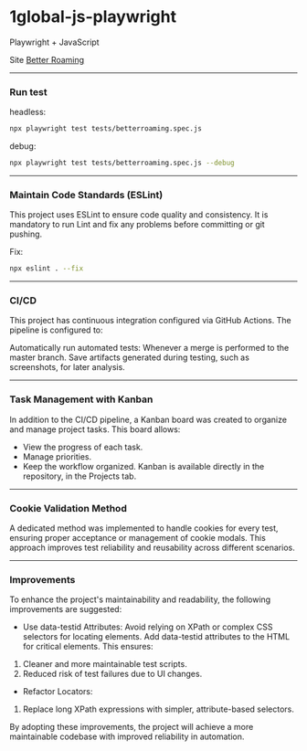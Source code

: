 # 1global-js-playwright

Playwright + JavaScript

Site [Better Roaming](https://www.betterroaming.com/) 

---

### Run test
headless:
```bash
npx playwright test tests/betterroaming.spec.js 
```

debug:
```bash
npx playwright test tests/betterroaming.spec.js --debug
```

---

### Maintain Code Standards (ESLint)
This project uses ESLint to ensure code quality and consistency. It is mandatory to run Lint and fix any problems before committing or git pushing.

Fix:
```bash
npx eslint . --fix
```
---

### CI/CD

This project has continuous integration configured via GitHub Actions. The pipeline is configured to:

Automatically run automated tests:
Whenever a merge is performed to the master branch.
Save artifacts generated during testing, such as screenshots, for later analysis.

---

### Task Management with Kanban

In addition to the CI/CD pipeline, a Kanban board was created to organize and manage project tasks. This board allows:

- View the progress of each task.
- Manage priorities.
- Keep the workflow organized.
Kanban is available directly in the repository, in the Projects tab.

---

### Cookie Validation Method

A dedicated method was implemented to handle cookies for every test, ensuring proper acceptance or management of cookie modals. This approach improves test reliability and reusability across different scenarios.

---

### Improvements

To enhance the project's maintainability and readability, the following improvements are suggested:

 - Use data-testid Attributes:
Avoid relying on XPath or complex CSS selectors for locating elements. Add data-testid attributes to the HTML for critical elements. This ensures:
1. Cleaner and more maintainable test scripts.
2. Reduced risk of test failures due to UI changes.

- Refactor Locators:
1. Replace long XPath expressions with simpler, attribute-based selectors.

By adopting these improvements, the project will achieve a more maintainable codebase with improved reliability in automation.










